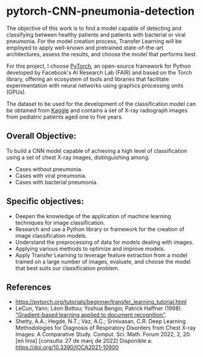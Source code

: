 # pytorch-CNN-pneumonia-detection

The objective of this work is to find a model capable of detecting and classifying between healthy patients and patients with bacterial or viral pneumonia. For the model creation process, Transfer Learning will be employed to apply well-known and pretrained state-of-the-art architectures, assess the results, and choose the model that performs best.

For this project, I choose [PyTorch](https://pytorch.org/), an open-source framework for Python developed by Facebook's AI Research Lab (FAIR) and based on the Torch library, offering an ecosystem of tools and libraries that facilitate experimentation with neural networks using graphics processing units (GPUs).

The dataset to be used for the development of the classification model can be obtained from [Kaggle](https://www.kaggle.com/datasets/tolgadincer/labeled-chest-xray-images) and contains a set of X-ray radiograph images from pediatric patients aged one to five years.


## Overall Objective:

To build a CNN model capable of achieving a high level of classification using a set of chest X-ray images, distinguishing among:

* Cases without pneumonia.
* Cases with viral pneumonia.
* Cases with bacterial pneumonia.

## Specific objectives: 

* Deepen the knowledge of the application of machine learning techniques for image classification.
* Research and use a Python library or framework for the creation of image classification models.
* Understand the preprocessing of data for models dealing with images.
* Applying various methods to optimize and improve models.
* Apply Transfer Learning to leverage feature extraction from a model trained on a large number of images, evaluate, and choose the model that best suits our classification problem.


## References

* https://pytorch.org/tutorials/beginner/transfer_learning_tutorial.html
* LeCun, Yann; Léon Bottou; Yoshua Bengio; Patrick Haffner (1998). ["Gradient-based
learning applied to document recognition"](http://yann.lecun.com/exdb/publis/pdf/lecun-01a.pdf).
* Shetty, A.A.; Hegde, N.T.; Vaz, A.C.; Srinivasan, C.R. Deep Learning Methodologies
for Diagnosis of Respiratory Disorders from Chest X-ray Images: A Comparative
Study. Comput. Sci. Math. Forum 2022, 2, 20. [en línia] [consulta: 27 de març de
2022] Disponible a: https://doi.org/10.3390/IOCA2021-10900
